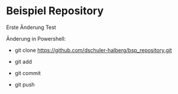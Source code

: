 # Beispiel Repository  

Erste Änderung
Test

Änderung in Powershell:

* git clone https://github.com/dschuler-halberg/bsp_repository.git

* git add 

* git commit 

* git push

